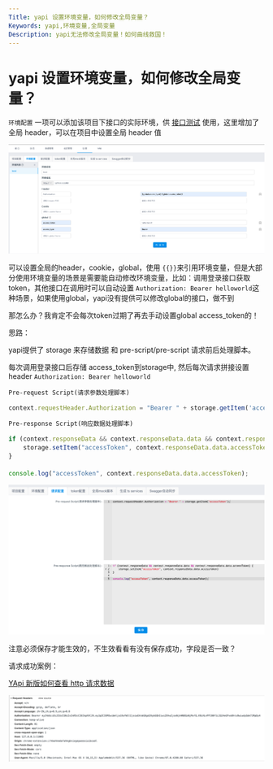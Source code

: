 ```yaml
---
Title: yapi 设置环境变量，如何修改全局变量？
Keywords: yapi,环境变量,全局变量
Description: yapi无法修改全局变量！如何曲线救国！
---
```


# yapi 设置环境变量，如何修改全局变量？

`环境配置` 一项可以添加该项目下接口的实际环境，供 [接口测试](https://hellosean1025.github.io/yapi/documents/case.html) 使用，这里增加了全局 header，可以在项目中设置全局 header 值

![截屏2020-12-19 下午2.03.31](./assert/yapi-环境变量配置.png)

可以设置全局的header，cookie，global，使用 `{{}}`来引用环境变量，但是大部分使用环境变量的场景是需要能自动修改环境变量，比如：调用登录接口获取token，其他接口在调用时可以自动设置 `Authorization: Bearer helloworld`这种场景，如果使用global，yapi没有提供可以修改global的接口，做不到



那怎么办？我肯定不会每次token过期了再去手动设置global access_token的！



思路：

yapi提供了 storage 来存储数据 和  pre-script/pre-script 请求前后处理脚本。

每次调用登录接口后存储 access_token到storage中, 然后每次请求拼接设置header  `Authorization: Bearer helloworld`

`Pre-request Script(请求参数处理脚本)`

```js
context.requestHeader.Authorization = "Bearer " + storage.getItem('accessToken');
```

`Pre-response Script(响应数据处理脚本)`

```js
if (context.responseData && context.responseData.data && context.responseData.data.accessToken) {
    storage.setItem("accessToken", context.responseData.data.accessToken)
}

console.log("accessToken", context.responseData.data.accessToken);
```


![](./assert/yapi-pre-script.png)

注意必须保存才能生效的，不生效看看有没有保存成功，字段是否一致？

请求成功案例：

[YApi 新版如何查看 http 请求数据](https://juejin.cn/post/6844903795743260685)

![yapi-环境变量-成功案例.png](./assert/yapi-环境变量-成功案例.png)